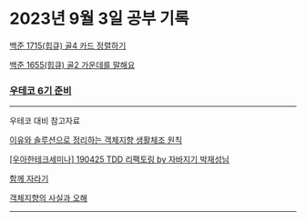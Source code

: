 # 2023년 9월 3일 공부 기록

[백준 1715(힙큐) 골4 카드 정렬하기](../../../Algorithm/SolvedProblem/힙큐/1715/1715.md)

[백준 1655(힙큐) 골2 가운데를 말해요](../../../Algorithm/SolvedProblem/힙큐/1655/1655.md)

### [우테코 6기 준비](../../../우아한테크코스/우테코_6기_준비/우테코_6기_준비.md)

---

우테코 대비 참고자료

[이유와 솔루션으로 정리하는 객체지향 생활체조 원칙](https://hudi.blog/thoughtworks-anthology-object-calisthenics/)

[[우아한테크세미나] 190425 TDD 리팩토링 by 자바지기 박재성님](https://www.youtube.com/watch?v=bIeqAlmNRrA)

[함께 자라기](https://www.yes24.com/Product/Goods/67350256)

[객체지향의 사실과 오해](https://www.yes24.com/Product/Goods/18249021)

---
